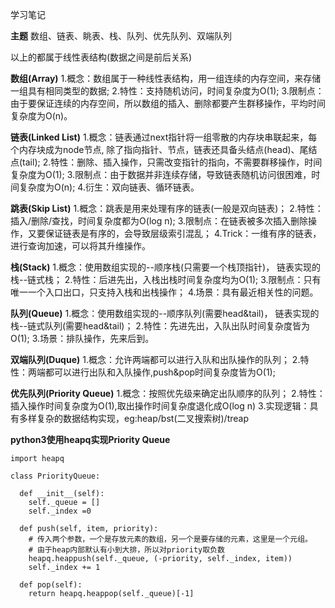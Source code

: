 学习笔记

**主题**
数组、链表、眺表、栈、队列、优先队列、双端队列

以上的都属于线性表结构(数据之间是前后关系)

**数组(Array)**
1.概念：数组属于一种线性表结构，用一组连续的内存空间，来存储一组具有相同类型的数据;
2.特性：支持随机访问，时间复杂度为O(1);
3.限制点：由于要保证连续的内存空间，所以数组的插入、删除都要产生群移操作，平均时间复杂度为O(n)。

**链表(Linked List)**
1.概念：链表通过next指针将一组零散的内存块串联起来，每个内存块成为node节点,
       除了指向指针、节点，链表还具备头结点(head)、尾结点(tail);
2.特性：删除、插入操作，只需改变指针的指向，不需要群移操作，时间复杂度为O(1);
3.限制点：由于数据并非连续存储，导致链表随机访问很困难，时间复杂度为O(n);
4.衍生：双向链表、循环链表。

**跳表(Skip List)**
1.概念：跳表是用来处理有序的链表(一般是双向链表)；
2.特性：插入/删除/查找，时间复杂度都为O(log n);
3.限制点：在链表被多次插入删除操作，又要保证链表是有序的，会导致层级索引混乱；
4.Trick：一维有序的链表，进行查询加速，可以将其升维操作。

**栈(Stack)**
1.概念：使用数组实现的--顺序栈(只需要一个栈顶指针)， 链表实现的栈--链式栈；
2.特性：后进先出，入栈出栈时间复杂度均为O(1);
3.限制点：只有唯一一个入口出口，只支持入栈和出栈操作；
4.场景：具有最近相关性的问题。

**队列(Queue)**
1.概念：使用数组实现的--顺序队列(需要head&tail)， 链表实现的栈--链式队列(需要head&tail)；
2.特性：先进先出，入队出队时间复杂度皆为O(1);
3.场景：排队操作，先来后到。

**双端队列(Duque)**
1.概念：允许两端都可以进行入队和出队操作的队列；
2.特性：两端都可以进行出队和入队操作,push&pop时间复杂度皆为O(1);

**优先队列(Priority Queue)**
1.概念：按照优先级来确定出队顺序的队列；
2.特性：插入操作时间复杂度为O(1),取出操作时间复杂度退化成O(log n)
3.实现逻辑：具有多样复杂的数据结构实现，eg:heap/bst(二叉搜索树)/treap


**python3使用heapq实现Priority Queue**
```
import heapq

class PriorityQueue:
  
  def __init__(self):
    self._queue = []
    self._index =0
    
  def push(self, item, priority):
    # 传入两个参数，一个是存放元素的数组，另一个是要存储的元素，这里是一个元组。
    # 由于heap内部默认有小到大排，所以对priority取负数
    heapq.heappush(self._queue, (-priority, self._index, item))
    self._index += 1
  
  def pop(self):
    return heapq.heappop(self._queue)[-1]
```